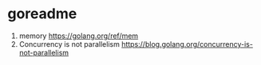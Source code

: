 # goreadme

1) memory https://golang.org/ref/mem
2) Concurrency is not parallelism https://blog.golang.org/concurrency-is-not-parallelism 
